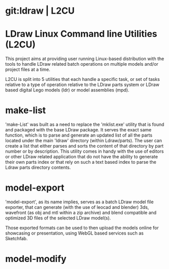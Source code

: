 # git:ldraw | L2CU
# LDraw Linux Command line Utilities (L2CU)

This project aims at providing user running Linux-based distribution with the tools to handle LDraw related batch operations on multiple models and/or project files at a time.

L2CU is split into 5 utilities that each handle a specific task, or set of tasks relative to a type of operation relative to the LDraw parts system or LDraw based digital Lego models (ldr) or model assemblies (mpd).

# make-list

'make-List' was built as a need to replace the 'mklist.exe' utility that is found and packaged with the base LDraw package.
It serves the exact same function, which is to parse and generate an updated list of all the parts located under the main 'ldraw' directory (within Ldraw/parts).
The user can create a list that either parses and sorts the content of that directory by part number or by description.
This utility comes in handy with the use of editors or other LDraw related application that do not have the ability to generate their own parts index or that rely on such a text based index to parse the Ldraw parts directory contents.

# model-export

'model-export', as its name implies, serves as a batch LDraw model file exporter, that can generate (with the use of leocad and blender) 3ds, wavefront (as obj and mtl within a zip archive) and blend compatible and optimized 3D files of the selected LDraw model(s).

Those exported formats can be used to then upload the models online for showcasing or presentation, using WebGL based services such as Sketchfab.

# model-modify
